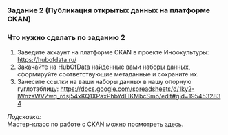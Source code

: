 ### Задание 2 (Публикация открытых данных на платформе CKAN)

### Что нужно сделать по заданию 2

1. Заведите аккаунт на платформе CKAN в проекте Инфокультуры: https://hubofdata.ru/
2. Закачайте на HubOfData найденные вами наборы данных, сформируйте соответствующие метаданные и сохраните их.   
3. Занесите ссылки на ваши наборы данных в нашу опорную гуглотаблицу: https://docs.google.com/spreadsheets/d/1ky2-lWnzsWVZwq_rdsj54xKQ1XPaxPhbYdElKMbcSmo/edit#gid=1954532834

*Подсказка:*       
Мастер-класс по работе с CKAN можно посмотреть [здесь](https://youtu.be/U5aZHW1frxw?list=PLfSN69RCPDM9pqByd9AXpfNaKTqkk260y).
